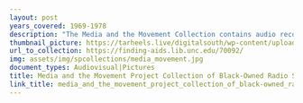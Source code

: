 ```yaml
---
layout: post
years_covered: 1969-1978
description: "The Media and the Movement Collection contains audio recordings, 1969-1978, and supporting documentation related to Black-owned community radio stations across the American South. Materials correspond to 'Media and the Movement: Journalism, Civil Rights, and Black Power in the American South,' an oral history project from 2011-2015 based at the University of North Carolina at Chapel Hill's Southern Oral History Program and funded by the North Carolina Humanities Council and National Endowment for the Humanities. Seth Kotch, a white Associate Professor and historian in UNC's Department of American Studies, and Joshua Clark Davis (position: Assistant Professor of History, University of Baltimore; race: white) directed the project, which aims to understand the media and activism ecosystem of the American South during the civil rights movement of the 1960s, 1970s, and 1980s through oral history work and by digitizing rare and endangered sound recordings from Black-owned radio stations across the southern and eastern United States. The collection contains the radio broadcasts compiled by the Media and the Movement Project's team of researchers, which consist mostly of analog open reel and digitized radio broadcasts from WAFR (Durham, N.C.), in addition to digitized radio broadcasts from WVSP (Warrenton, N.C.), WRFG (Atlanta, Ga.), and WBAI (New York, N.Y.). Material was donated by Obataiye Akinwole, a Black radio host and staff member at WAFR, Jereann King Johnson of WVSP, and Valeria Lee, also of WVSP. With the exception of the analog open reel radio broadcasts from WAFR compiled and donated by Obataiye Akinwole, the Media and the Movement Project's team of researchers borrowed, digitized, and then returned original recordings to their owners. Analog and digitized radio broadcasts found in the collection contain interviews, recorded speeches and lectures, educational programs, local news, music, and other segments with a focus on African American music and programming. Of particular note are interviews and appearances by Bobby Seale, Floyd McKissick, Yusuf Salim, Joan Little, Dr. Benjamin Mays, Ben Ruffin, Maynard Jackson, Anne Braden, Alice Balance, Algia Mae Hinton, and Guitar Slim, among others. Other programs discuss the role of African Americans in the development of the United States, music and poetry, the Vietnam War, health, the history of Kwanzaa, and a variety of social issues, such as incarceration and suicide among Black women. The collection also contains supporting documentation, including digital tape logs of the digitized radio broadcasts prepared by the grant project team, as well as loose papers found with the analog open reel radio broadcasts from WAFR."
thumbnail_picture: https://tarheels.live/digitalsouth/wp-content/uploads/sites/2464/2022/02/Screen-Shot-2022-02-10-at-3.33.38-PM.png
url_to_collection: https://finding-aids.lib.unc.edu/70092/
img: assets/img/spcollections/media_movement.jpg
document_types: Audiovisual|Pictures
title: Media and the Movement Project Collection of Black-Owned Radio Station Broadcasts
link_title: media_and_the_movement_project_collection_of_black-owned_radio_station_broadcasts
---
```

